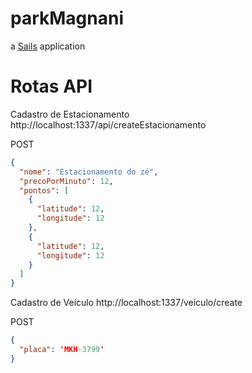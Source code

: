 # parkMagnani

a [Sails](http://sailsjs.org) application


# Rotas API

Cadastro de Estacionamento  
http://localhost:1337/api/createEstacionamento

POST

```json
{
  "nome": "Estacionamento do zé",
  "precoPorMinuto": 12,
  "pontos": [
    {
      "latitude": 12,
      "longitude": 12
    },
    {
      "latitude": 12,
      "longitude": 12
    }
  ]
}
```

Cadastro de Veículo
http://localhost:1337/veiculo/create

POST

```json
{
  "placa": 'MKH-3799'
}
```
  
